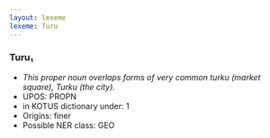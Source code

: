 ```yaml
---
layout: lexeme
lexeme: Turu
---
```


###  Turu₁

* _This proper noun overlaps forms of very common *turku* (market square), *Turku* (the city)._
* UPOS:  PROPN
* in KOTUS dictionary under:  1
* Origins: finer 
* Possible NER class:  GEO

